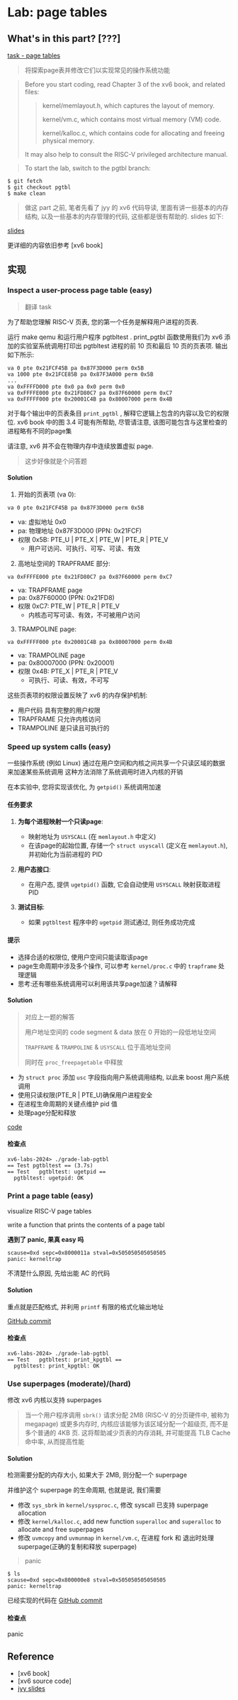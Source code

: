# Lab: page tables

## What's in this part? [???]

[task - page tables](https://pdos.csail.mit.edu/6.S081/2024/labs/pgtbl.html)

> 将探索page表并修改它们以实现常见的操作系统功能

> Before you start coding, read Chapter 3 of the xv6 book, and related files:
>
>> kernel/memlayout.h, which captures the layout of memory.
>>
>> kernel/vm.c, which contains most virtual memory (VM) code.
>>
>> kernel/kalloc.c, which contains code for allocating and freeing physical memory.
>>
> It may also help to consult the RISC-V privileged architecture manual.

> To start the lab, switch to the pgtbl branch:

```shell
$ git fetch
$ git checkout pgtbl
$ make clean
```

> 做这 part 之前, 笔者先看了 jyy 的 xv6 代码导读, 里面有讲一些基本的内存结构, 以及一些基本的内存管理的代码, 这些都是很有帮助的. slides 如下:

[slides](https://jyywiki.cn/OS/2022/slides/18.slides.html#/)

更详细的内容依旧参考 [xv6 book]

## 实现

### Inspect a user-process page table (easy)

> 翻译 task

为了帮助您理解 RISC-V 页表, 您的第一个任务是解释用户进程的页表.

运行 make qemu 和运行用户程序 pgtbltest . print_pgtbl 函数使用我们为 xv6 添加的实验室系统调用打印出 pgtbltest 进程的前 10 页和最后 10 页的页表项. 输出如下所示: 

```shell
va 0 pte 0x21FCF45B pa 0x87F3D000 perm 0x5B
va 1000 pte 0x21FCE85B pa 0x87F3A000 perm 0x5B
...
va 0xFFFFD000 pte 0x0 pa 0x0 perm 0x0
va 0xFFFFE000 pte 0x21FD80C7 pa 0x87F60000 perm 0xC7
va 0xFFFFF000 pte 0x20001C4B pa 0x80007000 perm 0x4B
```

对于每个输出中的页表条目 `print_pgtbl` , 解释它逻辑上包含的内容以及它的权限位. xv6 book 中的图 3.4 可能有所帮助, 尽管请注意, 该图可能包含与这里检查的进程略有不同的page集

请注意, xv6 并不会在物理内存中连续放置虚拟 page.

> 这步好像就是个问答题

#### Solution

1. 开始的页表项 (va 0):
```
va 0 pte 0x21FCF45B pa 0x87F3D000 perm 0x5B
```
- va: 虚拟地址 0x0
- pa: 物理地址 0x87F3D000 (PPN: 0x21FCF)
- 权限 0x5B: PTE_U | PTE_X | PTE_W | PTE_R | PTE_V
  - 用户可访问、可执行、可写、可读、有效

2. 高地址空间的 TRAPFRAME 部分:
```
va 0xFFFFE000 pte 0x21FD80C7 pa 0x87F60000 perm 0xC7
```
- va: TRAPFRAME page
- pa: 0x87F60000 (PPN: 0x21FD8)
- 权限 0xC7: PTE_W | PTE_R | PTE_V
  - 内核态可写可读、有效，不可被用户访问

3. TRAMPOLINE page:
```
va 0xFFFFF000 pte 0x20001C4B pa 0x80007000 perm 0x4B
```
- va: TRAMPOLINE page
- pa: 0x80007000 (PPN: 0x20001)
- 权限 0x4B: PTE_X | PTE_R | PTE_V
  - 可执行、可读、有效，不可写

这些页表项的权限设置反映了 xv6 的内存保护机制:
- 用户代码 具有完整的用户权限
- TRAPFRAME 只允许内核访问
- TRAMPOLINE 是只读且可执行的

### Speed up system calls (easy)

一些操作系统 (例如 Linux) 通过在用户空间和内核之间共享一个只读区域的数据来加速某些系统调用 这种方法消除了系统调用时进入内核的开销 

在本实验中, 您将实现该优化, 为 `getpid()` 系统调用加速 

#### **任务要求**

1. **为每个进程映射一个只读page**:
   - 映射地址为 `USYSCALL` (在 `memlayout.h` 中定义) 
   - 在该page的起始位置, 存储一个 `struct usyscall` (定义在 `memlayout.h`), 并初始化为当前进程的 PID 

2. **用户态接口**:
   - 在用户态, 提供 `ugetpid()` 函数, 它会自动使用 `USYSCALL` 映射获取进程 PID 

3. **测试目标**:
   - 如果 `pgtbltest` 程序中的 `ugetpid` 测试通过, 则任务成功完成 

#### **提示**

- 选择合适的权限位, 使用户空间只能读取该page 
- page生命周期中涉及多个操作, 可以参考 `kernel/proc.c` 中的 `trapframe` 处理逻辑 
- 思考:还有哪些系统调用可以利用该共享page加速？请解释

#### Solution

> 对应上一题的解答
> 
> 用户地址空间的 code segment & data 放在 0 开始的一段低地址空间
>
> `TRAPFRAME` & `TRAMPOLINE` & `USYSCALL` 位于高地址空间
>
> 同时在 `proc_freepagetable` 中释放

- 为 `struct proc` 添加 `usc` 字段指向用户系统调用结构, 以此来 boost 用户系统调用
- 使用只读权限(PTE_R | PTE_U)确保用户进程安全
- 在进程生命周期的关键点维护 pid 值
- 处理page分配和释放

[code](https://github.com/n-WN/xv6-labs-2024/commit/d35b5eda3085ff1ca0b022f4492ba83d684d7f55)

#### 检查点

```shell
xv6-labs-2024> ./grade-lab-pgtbl
== Test pgtbltest == (3.7s) 
== Test   pgtbltest: ugetpid == 
  pgtbltest: ugetpid: OK 
```

### Print a page table (easy)

visualize RISC-V page tables

write a function that prints the contents of a page tabl

**遇到了 panic, 果真 easy 吗**

```shell
scause=0xd sepc=0x8000011a stval=0x505050505050505
panic: kerneltrap
```

不清楚什么原因, 先给出能 AC 的代码

#### Solution

重点就是匹配格式, 并利用 `printf` 有限的格式化输出地址

[GitHub commit](https://github.com/n-WN/xv6-labs-2024/commit/a10a82eeaa344ea66de5891c3008c48d80b8deac)

#### 检查点

```shell
xv6-labs-2024> ./grade-lab-pgtbl
== Test   pgtbltest: print_kpgtbl == 
  pgtbltest: print_kpgtbl: OK
```

### Use superpages (moderate)/(hard)

修改 xv6 内核以支持 superpages

> 当一个用户程序调用 `sbrk()` 请求分配 2MB (RISC-V 的分页硬件中, 被称为 megapage) 或更多内存时, 内核应该能够为该区域分配一个超级页, 而不是多个普通的 4KB 页. 这将帮助减少页表的内存消耗, 并可能提高 TLB Cache 命中率, 从而提高性能

#### Solution

检测需要分配的内存大小, 如果大于 2MB, 则分配一个 superpage

并维护这个 superpage 的生命周期, 也就是说, 我们需要

- 修改 `sys_sbrk` in `kernel/sysproc.c`, 修改 syscall 已支持 superpage allocation
- 修改 `kernel/kalloc.c`, add new function `superalloc` and `superalloc` to allocate and free superpages
- 修改 `uvmcopy` and `uvmunmap` in `kernel/vm.c`, 在进程 fork 和 退出时处理 superpage(正确的复制和释放 superpage)

> panic

```
$ ls
scause=0xd sepc=0x800000e8 stval=0x505050505050505
panic: kerneltrap
```

已经实现的代码在 [GitHub commit](https://github.com/n-WN/xv6-labs-2024/commit/a7ba61e775fdaa6b685d8b5fa6d6457163feb411)

#### 检查点

<!-- ```shell
xv6-labs-2024> ./grade-lab-pgtbl
== Test   pgtbltest: superpage == 
  pgtbltest: superpage: OK
``` -->

panic

## Reference

- [xv6 book]
- [xv6 source code]
- [jyy slides](https://jyywiki.cn/OS/2022/slides/18.slides.html#/)